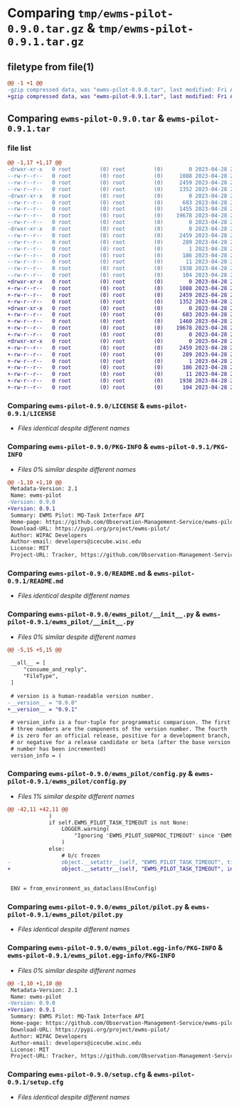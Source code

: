 # Comparing `tmp/ewms-pilot-0.9.0.tar.gz` & `tmp/ewms-pilot-0.9.1.tar.gz`

## filetype from file(1)

```diff
@@ -1 +1 @@
-gzip compressed data, was "ewms-pilot-0.9.0.tar", last modified: Fri Apr 28 21:12:54 2023, max compression
+gzip compressed data, was "ewms-pilot-0.9.1.tar", last modified: Fri Apr 28 21:48:37 2023, max compression
```

## Comparing `ewms-pilot-0.9.0.tar` & `ewms-pilot-0.9.1.tar`

### file list

```diff
@@ -1,17 +1,17 @@
-drwxr-xr-x   0 root         (0) root         (0)        0 2023-04-28 21:12:54.487920 ewms-pilot-0.9.0/
--rw-r--r--   0 root         (0) root         (0)     1088 2023-04-28 21:12:50.000000 ewms-pilot-0.9.0/LICENSE
--rw-r--r--   0 root         (0) root         (0)     2459 2023-04-28 21:12:54.487920 ewms-pilot-0.9.0/PKG-INFO
--rw-r--r--   0 root         (0) root         (0)     1352 2023-04-28 21:12:50.000000 ewms-pilot-0.9.0/README.md
-drwxr-xr-x   0 root         (0) root         (0)        0 2023-04-28 21:12:54.487920 ewms-pilot-0.9.0/ewms_pilot/
--rw-r--r--   0 root         (0) root         (0)      683 2023-04-28 21:12:51.000000 ewms-pilot-0.9.0/ewms_pilot/__init__.py
--rw-r--r--   0 root         (0) root         (0)     1455 2023-04-28 21:12:50.000000 ewms-pilot-0.9.0/ewms_pilot/config.py
--rw-r--r--   0 root         (0) root         (0)    19678 2023-04-28 21:12:50.000000 ewms-pilot-0.9.0/ewms_pilot/pilot.py
--rw-r--r--   0 root         (0) root         (0)        0 2023-04-28 21:12:50.000000 ewms-pilot-0.9.0/ewms_pilot/py.typed
-drwxr-xr-x   0 root         (0) root         (0)        0 2023-04-28 21:12:54.487920 ewms-pilot-0.9.0/ewms_pilot.egg-info/
--rw-r--r--   0 root         (0) root         (0)     2459 2023-04-28 21:12:54.000000 ewms-pilot-0.9.0/ewms_pilot.egg-info/PKG-INFO
--rw-r--r--   0 root         (0) root         (0)      289 2023-04-28 21:12:54.000000 ewms-pilot-0.9.0/ewms_pilot.egg-info/SOURCES.txt
--rw-r--r--   0 root         (0) root         (0)        1 2023-04-28 21:12:54.000000 ewms-pilot-0.9.0/ewms_pilot.egg-info/dependency_links.txt
--rw-r--r--   0 root         (0) root         (0)      186 2023-04-28 21:12:54.000000 ewms-pilot-0.9.0/ewms_pilot.egg-info/requires.txt
--rw-r--r--   0 root         (0) root         (0)       11 2023-04-28 21:12:54.000000 ewms-pilot-0.9.0/ewms_pilot.egg-info/top_level.txt
--rw-r--r--   0 root         (0) root         (0)     1938 2023-04-28 21:12:54.487920 ewms-pilot-0.9.0/setup.cfg
--rw-r--r--   0 root         (0) root         (0)      104 2023-04-28 21:12:50.000000 ewms-pilot-0.9.0/setup.py
+drwxr-xr-x   0 root         (0) root         (0)        0 2023-04-28 21:48:37.995358 ewms-pilot-0.9.1/
+-rw-r--r--   0 root         (0) root         (0)     1088 2023-04-28 21:48:35.000000 ewms-pilot-0.9.1/LICENSE
+-rw-r--r--   0 root         (0) root         (0)     2459 2023-04-28 21:48:37.995358 ewms-pilot-0.9.1/PKG-INFO
+-rw-r--r--   0 root         (0) root         (0)     1352 2023-04-28 21:48:35.000000 ewms-pilot-0.9.1/README.md
+drwxr-xr-x   0 root         (0) root         (0)        0 2023-04-28 21:48:37.991358 ewms-pilot-0.9.1/ewms_pilot/
+-rw-r--r--   0 root         (0) root         (0)      683 2023-04-28 21:48:36.000000 ewms-pilot-0.9.1/ewms_pilot/__init__.py
+-rw-r--r--   0 root         (0) root         (0)     1460 2023-04-28 21:48:35.000000 ewms-pilot-0.9.1/ewms_pilot/config.py
+-rw-r--r--   0 root         (0) root         (0)    19678 2023-04-28 21:48:35.000000 ewms-pilot-0.9.1/ewms_pilot/pilot.py
+-rw-r--r--   0 root         (0) root         (0)        0 2023-04-28 21:48:35.000000 ewms-pilot-0.9.1/ewms_pilot/py.typed
+drwxr-xr-x   0 root         (0) root         (0)        0 2023-04-28 21:48:37.995358 ewms-pilot-0.9.1/ewms_pilot.egg-info/
+-rw-r--r--   0 root         (0) root         (0)     2459 2023-04-28 21:48:37.000000 ewms-pilot-0.9.1/ewms_pilot.egg-info/PKG-INFO
+-rw-r--r--   0 root         (0) root         (0)      289 2023-04-28 21:48:37.000000 ewms-pilot-0.9.1/ewms_pilot.egg-info/SOURCES.txt
+-rw-r--r--   0 root         (0) root         (0)        1 2023-04-28 21:48:37.000000 ewms-pilot-0.9.1/ewms_pilot.egg-info/dependency_links.txt
+-rw-r--r--   0 root         (0) root         (0)      186 2023-04-28 21:48:37.000000 ewms-pilot-0.9.1/ewms_pilot.egg-info/requires.txt
+-rw-r--r--   0 root         (0) root         (0)       11 2023-04-28 21:48:37.000000 ewms-pilot-0.9.1/ewms_pilot.egg-info/top_level.txt
+-rw-r--r--   0 root         (0) root         (0)     1938 2023-04-28 21:48:37.995358 ewms-pilot-0.9.1/setup.cfg
+-rw-r--r--   0 root         (0) root         (0)      104 2023-04-28 21:48:35.000000 ewms-pilot-0.9.1/setup.py
```

### Comparing `ewms-pilot-0.9.0/LICENSE` & `ewms-pilot-0.9.1/LICENSE`

 * *Files identical despite different names*

### Comparing `ewms-pilot-0.9.0/PKG-INFO` & `ewms-pilot-0.9.1/PKG-INFO`

 * *Files 0% similar despite different names*

```diff
@@ -1,10 +1,10 @@
 Metadata-Version: 2.1
 Name: ewms-pilot
-Version: 0.9.0
+Version: 0.9.1
 Summary: EWMS Pilot: MQ-Task Interface API
 Home-page: https://github.com/Observation-Management-Service/ewms-pilot
 Download-URL: https://pypi.org/project/ewms-pilot/
 Author: WIPAC Developers
 Author-email: developers@icecube.wisc.edu
 License: MIT
 Project-URL: Tracker, https://github.com/Observation-Management-Service/ewms-pilot/issues
```

### Comparing `ewms-pilot-0.9.0/README.md` & `ewms-pilot-0.9.1/README.md`

 * *Files identical despite different names*

### Comparing `ewms-pilot-0.9.0/ewms_pilot/__init__.py` & `ewms-pilot-0.9.1/ewms_pilot/__init__.py`

 * *Files 0% similar despite different names*

```diff
@@ -5,15 +5,15 @@
 
 __all__ = [
     "consume_and_reply",
     "FileType",
 ]
 
 # version is a human-readable version number.
-__version__ = "0.9.0"
+__version__ = "0.9.1"
 
 # version_info is a four-tuple for programmatic comparison. The first
 # three numbers are the components of the version number. The fourth
 # is zero for an official release, positive for a development branch,
 # or negative for a release candidate or beta (after the base version
 # number has been incremented)
 version_info = (
```

### Comparing `ewms-pilot-0.9.0/ewms_pilot/config.py` & `ewms-pilot-0.9.1/ewms_pilot/config.py`

 * *Files 1% similar despite different names*

```diff
@@ -42,11 +42,11 @@
             )
             if self.EWMS_PILOT_TASK_TIMEOUT is not None:
                 LOGGER.warning(
                     "Ignoring 'EWMS_PILOT_SUBPROC_TIMEOUT' since 'EWMS_PILOT_TASK_TIMEOUT' was provided."
                 )
             else:
                 # b/c frozen
-                object.__setattr__(self, "EWMS_PILOT_TASK_TIMEOUT", timeout)
+                object.__setattr__(self, "EWMS_PILOT_TASK_TIMEOUT", int(timeout))
 
 
 ENV = from_environment_as_dataclass(EnvConfig)
```

### Comparing `ewms-pilot-0.9.0/ewms_pilot/pilot.py` & `ewms-pilot-0.9.1/ewms_pilot/pilot.py`

 * *Files identical despite different names*

### Comparing `ewms-pilot-0.9.0/ewms_pilot.egg-info/PKG-INFO` & `ewms-pilot-0.9.1/ewms_pilot.egg-info/PKG-INFO`

 * *Files 0% similar despite different names*

```diff
@@ -1,10 +1,10 @@
 Metadata-Version: 2.1
 Name: ewms-pilot
-Version: 0.9.0
+Version: 0.9.1
 Summary: EWMS Pilot: MQ-Task Interface API
 Home-page: https://github.com/Observation-Management-Service/ewms-pilot
 Download-URL: https://pypi.org/project/ewms-pilot/
 Author: WIPAC Developers
 Author-email: developers@icecube.wisc.edu
 License: MIT
 Project-URL: Tracker, https://github.com/Observation-Management-Service/ewms-pilot/issues
```

### Comparing `ewms-pilot-0.9.0/setup.cfg` & `ewms-pilot-0.9.1/setup.cfg`

 * *Files identical despite different names*

